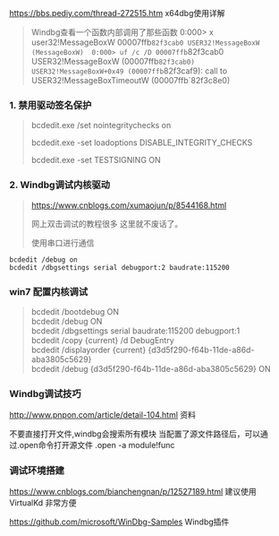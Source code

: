https://bbs.pediy.com/thread-272515.htm  x64dbg使用详解


> Windbg查看一个函数内部调用了那些函数 
0:000> x user32!MessageBoxW 
00007ffb`82f3cab0 USER32!MessageBoxW (MessageBoxW) 
0:000> uf /c /D 00007ffb`82f3cab0 
USER32!MessageBoxW (00007ffb`82f3cab0) 
  USER32!MessageBoxW+0x49 (00007ffb`82f3caf9): 
    call to USER32!MessageBoxTimeoutW (00007ffb`82f3c8e0) 
     
    


### 1. 禁用驱动签名保护

> bcdedit.exe /set nointegritychecks on
>
> bcdedit.exe -set loadoptions DISABLE_INTEGRITY_CHECKS
>
> bcdedit.exe -set TESTSIGNING ON



### 2. Windbg调试内核驱动

> https://www.cnblogs.com/xumaojun/p/8544168.html
>
> 网上双击调试的教程很多 这里就不废话了。
>
> 使用串口进行通信

```
bcdedit /debug on
bcdedit /dbgsettings serial debugport:2 baudrate:115200
```

### win7 配置内核调试

> bcdedit /bootdebug ON  
> bcdedit /debug ON   
> bcdedit /dbgsettings serial baudrate:115200 debugport:1  
> bcdedit /copy {current} /d DebugEntry   
> bcdedit /displayorder {current} {d3d5f290-f64b-11de-a86d-aba3805c5629}   
> bcdedit /debug {d3d5f290-f64b-11de-a86d-aba3805c5629} ON   


### Windbg调试技巧
http://www.pnpon.com/article/detail-104.html   资料

不要直接打开文件,windbg会搜索所有模块 
当配置了源文件路径后，可以通过.open命令打开源文件
.open -a module!func


### 调试环境搭建
https://www.cnblogs.com/bianchengnan/p/12527189.html
建议使用 VirtualKd  非常方便


https://github.com/microsoft/WinDbg-Samples      Windbg插件

